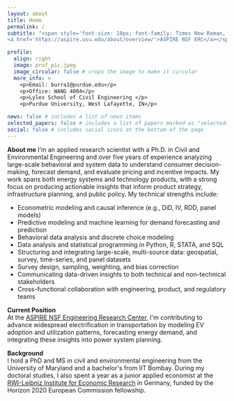 ```yaml
---
layout: about
title: Home
permalink: /
subtitle: "<span style='font-size: 18px; font-family: Times New Roman, serif; '>Post-Doctoral Research Associate @  
<a href='https://aspire.usu.edu/about/overview/'>ASPIRE NSF ERC</a></span>"

profile:
  align: right
  image: prof_pic.jpeg
  image_circular: false # crops the image to make it circular
  more_info: >
    <p>Email: burra1@purdue.edu</p>
    <p>Office: WANG 4004</p>
    <p>Lyles School of Civil Engineering </p>
    <p>Purdue University, West Lafayette, IN</p>

news: false # includes a list of news items
selected_papers: false # includes a list of papers marked as "selected={true}"
social: false # includes social icons at the bottom of the page
---
```



**About me** 
I’m an applied research scientist with a Ph.D. in Civil and Environmental Engineering and over five years of experience analyzing large-scale behavioral and system data to understand consumer decision-making, forecast demand, and evaluate pricing and incentive impacts. My work spans both energy systems and technology products, with a strong focus on producing actionable insights that inform product strategy, infrastructure planning, and public policy. My technical strengths include:
  - Econometric modeling and causal inference (e.g., DiD, IV, RDD, panel models)
  - Predictive modeling and machine learning for demand forecasting and prediction
  - Behavioral data analysis and discrete choice modeling
  - Data analysis and statistical programming in Python, R, STATA, and SQL
  - Structuring and integrating large-scale, multi-source data: geospatial, survey, time-series, and panel datasets
  - Survey design, sampling, weighting, and bias correction
  - Communicating data-driven insights to both technical and non-technical stakeholders
  - Cross-functional collaboration with engineering, product, and regulatory teams


<!-- I am interested in multidisciplinary research that spans transportation, energy, and policy domains. My research centers around understanding how consumers and fleet operators adopt and use zero/low-carbon transportation technologies, respond to incentives, and the implications for effective energy and environmental policy. Using econometric techniques and data-driven models, I investigate:  
  &rarr; Electric vehicle market dynamics  
  &rarr; Infrastructure planning and utilization  
  &rarr; Evidence-based policy evaluation
 -->
**Current Position**   
At the [ASPIRE NSF Engineering Research Center](https://engineering.purdue.edu/ASPIRE), I'm contributing to advance widespread electrification in transportation by modeling EV adoption and utilization patterns, forecasting energy demand, and integrating these insights into power system planning.

**Background**   
I hold a PhD and MS in civil and environmental engineering from the University of Maryland and a bachelor's from IIT Bombay. During my doctoral studies, I also spent a year as a junior applied economist at the [RWI-Leibniz Institute for Economic Research](https://www.rwi-essen.de/en/) in Germany, funded by the Horizon 2020 European Commission fellowship.

<!-- **Areas of Expertise and Interest:**  
  - Data-driven transportation systems modeling
  - Energy and environmental policy
  - Smart and resilient infrastructure systems 
  - Travel demand and behavior modeling
  - Zero/low carbon transportation technologies -->

<!-- 
Lavan is a Postdoctoral Research Associate in the Aspire Research Center at the Lyles School of Civil Engineering. His research focuses on analyzing consumer purchase decisions for new-vehicle technologies and driving behavior, with an eye towards informing effective design of energy policies. He has a strong interest in multidisciplinary research, particularly regarding how environmental policies and economic incentives influence vehicle choices, travel demand, and other transportation issues.
Lavan received his MS, PhD in civil and environmental engineering from the University of Maryland, and bachelor’s in civil engineering from the Indian Institute of Technology Bombay. During his doctoral studies, he also spent a year as a researcher at the RWI-Leibniz Institute for Economic Research in Germany, funded by a European Commission fellowship.

I'm a recent PhD graduate in Transportation Engineering passionate about using quantitative and statistical analysis to provide evidence-based solutions. I specialize in areas like causal inference, econometric and consumer behavior modeling, predictive modeling, demand forecasting, and policy evaluation.

My work focuses primarily on electric vehicle adoption—investigating the impact of charging infrastructure, shifts in consumer demand for electric cars, and their environmental benefits—often using engineering and econometric techniques. 

I have a keen interest in multidisciplinary research, particularly in addressing questions related to the effects of environmental policies and economic incentives for new technologies in transportation.  -->

<!-- This is some random text. Write your biography here. Tell the world about yourself. Link to your favorite [subreddit](http://reddit.com). You can put a picture in, too. The code is already in, just name your picture `prof_pic.jpg` and put it in the `img/` folder. -->

<!-- Put your address / P.O. box / other info right below your picture. You can also disable any of these elements by editing `profile` property of the YAML header of your `_pages/about.md`. Edit `_bibliography/papers.bib` and Jekyll will render your [publications page](/al-folio/publications/) automatically. -->

<!-- Link to your social media connections, too. This theme is set up to use [Font Awesome icons](https://fontawesome.com/) and [Academicons](https://jpswalsh.github.io/academicons/), like the ones below. Add your Facebook, Twitter, LinkedIn, Google Scholar, or just disable all of them. -->
